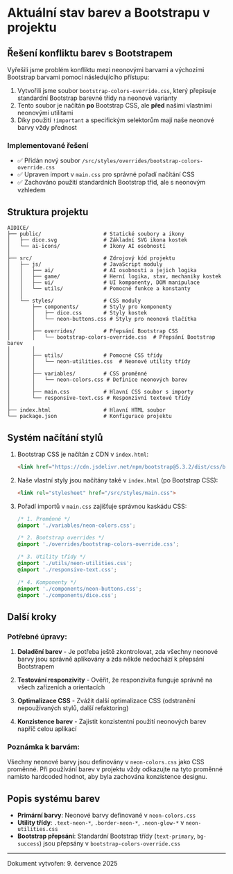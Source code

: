 # Aktuální stav barev a Bootstrapu v projektu

## Řešení konfliktu barev s Bootstrapem

Vyřešili jsme problém konfliktu mezi neonovými barvami a výchozími Bootstrap barvami pomocí následujícího přístupu:

1. Vytvořili jsme soubor `bootstrap-colors-override.css`, který přepisuje standardní Bootstrap barevné třídy na neonové varianty
2. Tento soubor je načítán **po** Bootstrap CSS, ale **před** našimi vlastními neonovými utilitami
3. Díky použití `!important` a specifickým selektorům mají naše neonové barvy vždy přednost

### Implementované řešení

- ✅ Přidán nový soubor `/src/styles/overrides/bootstrap-colors-override.css`
- ✅ Upraven import v `main.css` pro správné pořadí načítání CSS
- ✅ Zachováno použití standardních Bootstrap tříd, ale s neonovým vzhledem

## Struktura projektu

```
AIDICE/
├── public/                    # Statické soubory a ikony
│   ├── dice.svg               # Základní SVG ikona kostek
│   └── ai-icons/              # Ikony AI osobností
│
├── src/                       # Zdrojový kód projektu
│   ├── js/                    # JavaScript moduly
│   │   ├── ai/                # AI osobnosti a jejich logika
│   │   ├── game/              # Herní logika, stav, mechaniky kostek
│   │   ├── ui/                # UI komponenty, DOM manipulace
│   │   └── utils/             # Pomocné funkce a konstanty
│   │
│   └── styles/                # CSS moduly
│       ├── components/        # Styly pro komponenty
│       │   ├── dice.css       # Styly kostek
│       │   └── neon-buttons.css # Styly pro neonová tlačítka
│       │
│       ├── overrides/         # Přepsání Bootstrap CSS
│       │   └── bootstrap-colors-override.css  # Přepsání Bootstrap barev
│       │
│       ├── utils/             # Pomocné CSS třídy
│       │   └── neon-utilities.css  # Neonové utility třídy
│       │
│       ├── variables/         # CSS proměnné
│       │   └── neon-colors.css # Definice neonových barev
│       │
│       ├── main.css           # Hlavní CSS soubor s importy
│       └── responsive-text.css # Responzivní textové třídy
│
├── index.html                 # Hlavní HTML soubor
└── package.json               # Konfigurace projektu
```

## Systém načítání stylů

1. Bootstrap CSS je načítán z CDN v `index.html`:
   ```html
   <link href="https://cdn.jsdelivr.net/npm/bootstrap@5.3.2/dist/css/bootstrap.min.css" rel="stylesheet">
   ```

2. Naše vlastní styly jsou načítány také v `index.html` (po Bootstrap CSS):
   ```html
   <link rel="stylesheet" href="/src/styles/main.css">
   ```

3. Pořadí importů v `main.css` zajišťuje správnou kaskádu CSS:
   ```css
   /* 1. Proměnné */
   @import './variables/neon-colors.css';
   
   /* 2. Bootstrap overrides */
   @import './overrides/bootstrap-colors-override.css';
   
   /* 3. Utility třídy */
   @import './utils/neon-utilities.css';
   @import './responsive-text.css';
   
   /* 4. Komponenty */
   @import './components/neon-buttons.css';
   @import './components/dice.css';
   ```

## Další kroky

### Potřebné úpravy:

1. **Doladění barev** - Je potřeba ještě zkontrolovat, zda všechny neonové barvy jsou správně aplikovány a zda někde nedochází k přepsání Bootstrapem

2. **Testování responzivity** - Ověřit, že responzivita funguje správně na všech zařízeních a orientacích

3. **Optimalizace CSS** - Zvážit další optimalizace CSS (odstranění nepoužívaných stylů, další refaktoring)

4. **Konzistence barev** - Zajistit konzistentní použití neonových barev napříč celou aplikací

### Poznámka k barvám:
Všechny neonové barvy jsou definovány v `neon-colors.css` jako CSS proměnné. Při používání barev v projektu vždy odkazujte na tyto proměnné namísto hardcoded hodnot, aby byla zachována konzistence designu.

## Popis systému barev

- **Primární barvy**: Neonové barvy definované v `neon-colors.css`
- **Utility třídy**: `.text-neon-*`, `.border-neon-*`, `.neon-glow-*` v `neon-utilities.css`
- **Bootstrap přepsání**: Standardní Bootstrap třídy (`text-primary`, `bg-success`) jsou přepsány v `bootstrap-colors-override.css`

---

Dokument vytvořen: 9. července 2025
